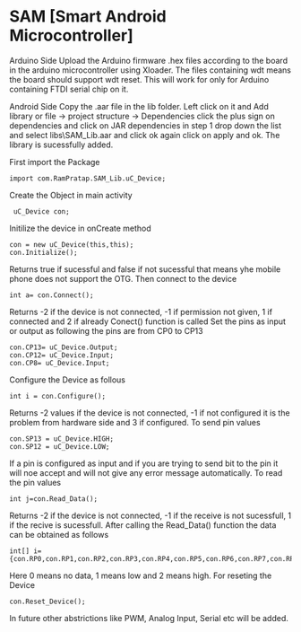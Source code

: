 # SAM [Smart Android Microcontroller]
Arduino Side 
Upload the Arduino firmware .hex files according to the board in the arduino microcontroller using Xloader. The files containing wdt means the board should support wdt reset. This will work for only for Arduino containing FTDI serial chip on it.
	
Android Side 
Copy the .aar file in the lib folder. Left click on it and Add library or file -> project structure -> Dependencies click the plus sign on dependencies and click on JAR dependencies in step 1 drop down the list and select libs\SAM_Lib.aar and click ok again click on apply and ok. The library is sucessfully added.

First import the Package

	import com.RamPratap.SAM_Lib.uC_Device;

Create the Object in main activity

	 uC_Device con;
Initilize the device in onCreate method

	con = new uC_Device(this,this);
	con.Initialize();
Returns true if sucessful and false if not sucessful that means yhe mobile phone does not support the OTG. Then connect to the device

	int a= con.Connect();
Returns -2 if the device is not connected, -1 if permission not given, 1 if connected and 2 if already Conect() function is called
Set the pins as input or output as following the pins are from CP0 to CP13

	con.CP13= uC_Device.Output;
	con.CP12= uC_Device.Input;
	con.CP8= uC_Device.Input;
Configure the Device as follous

	int i = con.Configure();
Returns -2 values if the device is not connected, -1 if not configured it is the problem from hardware side and 3 if configured. To send pin values

	con.SP13 = uC_Device.HIGH;
	con.SP12 = uC_Device.LOW;
If a pin is configured as input and if you are trying to send bit to the pin it will noe accept and will not give any error message automatically. To read the pin values

	int j=con.Read_Data();
Returns -2 if the device is not connected, -1 if the receive is not sucessfull, 1 if the recive is sucessfull. After calling the Read_Data() function the data can be obtained as follows

	int[] i={con.RP0,con.RP1,con.RP2,con.RP3,con.RP4,con.RP5,con.RP6,con.RP7,con.RP8,con.RP9,con.RP10,con.RP11,con.RP12,con.RP13};
Here 0 means no data, 1 means low and 2 means high. For reseting the Device

	con.Reset_Device();
        

In future other abstrictions like PWM, Analog Input, Serial etc will be added.
